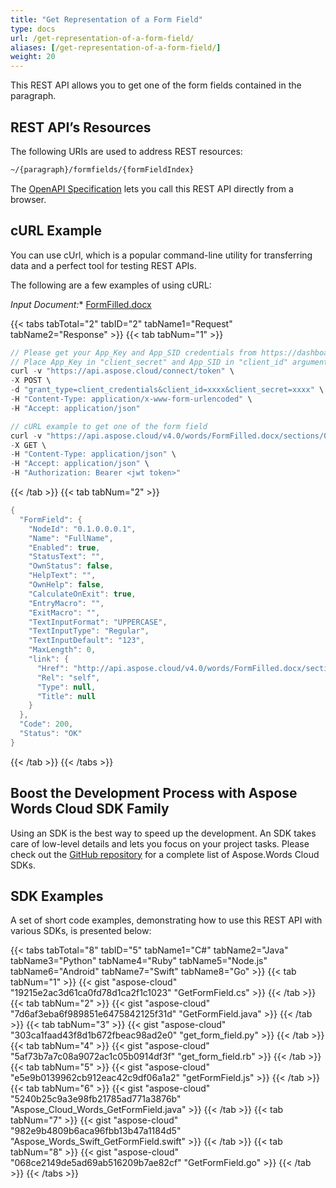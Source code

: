 ```yaml
---
title: "Get Representation of a Form Field"
type: docs
url: /get-representation-of-a-form-field/
aliases: [/get-representation-of-a-form-field/]
weight: 20
---
```


This REST API allows you to get one of the form fields contained in the paragraph.

## REST API’s Resources

The following URIs are used to address REST resources:

```HTML
~/{paragraph}/formfields/{formFieldIndex}
```
The [OpenAPI Specification](https://apireference.aspose.cloud/words/#/FormFields/GetFormField) lets you call this REST API directly from a browser.

## cURL Example

You can use cUrl, which is a popular command-line utility for transferring data and a perfect tool for testing REST APIs.

The following are a few examples of using cURL:

*Input Document:** [FormFilled.docx](attachments/885421/1180128.docx)

{{< tabs tabTotal="2" tabID="2" tabName1="Request" tabName2="Response" >}}
{{< tab tabNum="1" >}}

```JAVA
// Please get your App_Key and App_SID credentials from https://dashboard.aspose.cloud/#/apps.
// Place App_Key in "client_secret" and App_SID in "client_id" argument.
curl -v "https://api.aspose.cloud/connect/token" \
-X POST \
-d "grant_type=client_credentials&client_id=xxxx&client_secret=xxxx" \
-H "Content-Type: application/x-www-form-urlencoded" \
-H "Accept: application/json"

// cURL example to get one of the form field
curl -v "https://api.aspose.cloud/v4.0/words/FormFilled.docx/sections/0/formfields/0" \
-X GET \
-H "Content-Type: application/json" \
-H "Accept: application/json" \
-H "Authorization: Bearer <jwt token>"
```

{{< /tab >}}
{{< tab tabNum="2" >}}

```JAVA
{
  "FormField": {
    "NodeId": "0.1.0.0.0.1",
    "Name": "FullName",
    "Enabled": true,
    "StatusText": "",
    "OwnStatus": false,
    "HelpText": "",
    "OwnHelp": false,
    "CalculateOnExit": true,
    "EntryMacro": "",
    "ExitMacro": "",
    "TextInputFormat": "UPPERCASE",
    "TextInputType": "Regular",
    "TextInputDefault": "123",
    "MaxLength": 0,
    "link": {
      "Href": "http://api.aspose.cloud/v4.0/words/FormFilled.docx/sections/0/tables/0/rows/0/cells/0/paragraphs/0/formfields/0",
      "Rel": "self",
      "Type": null,
      "Title": null
    }
  },
  "Code": 200,
  "Status": "OK"
} 
```

{{< /tab >}}
{{< /tabs >}}

## Boost the Development Process with Aspose Words Cloud SDK Family

Using an SDK is the best way to speed up the development. An SDK takes care of low-level details and lets you focus on your project tasks. Please check out the [GitHub repository](https://github.com/aspose-words-cloud) for a complete list of Aspose.Words Cloud SDKs.

## SDK Examples

A set of short code examples, demonstrating how to use this REST API with various SDKs, is presented below:

{{< tabs tabTotal="8" tabID="5" tabName1="C#" tabName2="Java" tabName3="Python" tabName4="Ruby" tabName5="Node.js" tabName6="Android" tabName7="Swift" tabName8="Go" >}}
{{< tab tabNum="1" >}}
{{< gist "aspose-cloud" "19215e2ac3d61ca0fd78d1ca2f1c1023" "GetFormField.cs" >}}
{{< /tab >}}
{{< tab tabNum="2" >}}
{{< gist "aspose-cloud" "7d6af3eba6f989851e6475842125f31d" "GetFormField.java" >}}
{{< /tab >}}
{{< tab tabNum="3" >}}
{{< gist "aspose-cloud" "303ca1faad43f8d1b672fbeac98ad2e0" "get_form_field.py" >}}
{{< /tab >}}
{{< tab tabNum="4" >}}
{{< gist "aspose-cloud" "5af73b7a7c08a9072ac1c05b0914df3f" "get_form_field.rb" >}}
{{< /tab >}}
{{< tab tabNum="5" >}}
{{< gist "aspose-cloud" "e5e9b0139962cb912eac42c9df06a1a2" "getFormField.js" >}}
{{< /tab >}}
{{< tab tabNum="6" >}}
{{< gist "aspose-cloud" "5240b25c9a3e98fb21785ad771a3876b" "Aspose_Cloud_Words_GetFormField.java" >}}
{{< /tab >}}
{{< tab tabNum="7" >}}
{{< gist "aspose-cloud" "982e9b4809b6aca96fbb13b47a1184d5" "Aspose_Words_Swift_GetFormField.swift" >}}
{{< /tab >}}
{{< tab tabNum="8" >}}
{{< gist "aspose-cloud" "068ce2149de5ad69ab516209b7ae82cf" "GetFormField.go" >}}
{{< /tab >}}
{{< /tabs >}}
